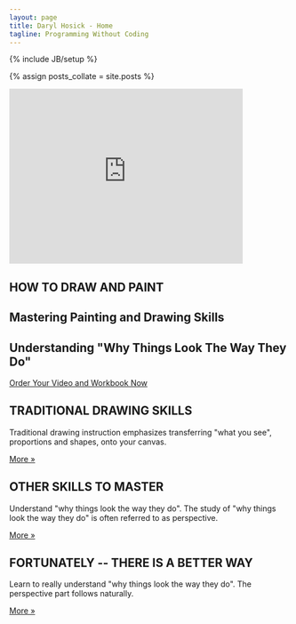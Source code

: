 ```yaml
---
layout: page
title: Daryl Hosick - Home
tagline: Programming Without Coding
---
```

{% include JB/setup %}

{% assign posts_collate = site.posts %}

<div class="featurette cursor-pointer">
<!--   <a class="cursor-pointer" onclick="$('#image-to-show').attr('src','../assets/img/darylhosickMockup1644x1161.png');$('#image-popup').modal({ keyboard: true, show: true, backdrop: true});">
    <img class="featurette-image pull-right popup-image img-polaroid" src="../assets/img/darylhosickMockup524x370.png"></img> 
  </a> -->
  
<!-- <iframe class="featurette-video pull-right" src="http://youtu.be/j_takJnpBls" width="640" height="360" frameborder="0" webkitAllowFullScreen = "webkitAllowFullScreen" mozallowfullscreen = "mozallowfullscreen" allowFullScreen = "allowFullScreen"> </iframe> -->

<iframe class="featurette-video pull-right" width="420" height="315" src="http://www.youtube.com/embed/j_takJnpBls"
        frameborder="0" allowfullscreen="allowfullscreen">  </iframe>

  <h2 class="featurette-heading">HOW TO DRAW AND PAINT</h2>
  <h2 class="featurette-heading muted">Mastering Painting and Drawing Skills</h2>
  <h2 class="featurette-heading muted">Understanding "Why Things Look The Way They Do"</h2>
</div>

<div class="signup-divider pagination-centered">
  <a class="btn btn-large btn-primary" href="https://www.amazon.com/Workbookfor-DVD-Natural-Learn-Perspective/dp/1482503557/">Order Your Video and Workbook Now</a>
</div>

<div class="container">
  <!-- Example row of columns -->
  <div class="row">
    <div class="span4">
      <h2>TRADITIONAL DRAWING SKILLS</h2>
      <p>Traditional drawing instruction emphasizes transferring "what you see", proportions and shapes, onto your canvas.</p>
      <p><a class="btn" href="/traditional.html">More &raquo;</a></p>
    </div>
    <div class="span4">
      <h2>OTHER SKILLS TO MASTER</h2>
      <p>Understand "why things look the way they do". The study of "why things look the way they do" is often referred to as perspective.</p>
      <p><a class="btn" href="/otherskills.html">More &raquo;</a></p>
   </div>
    <div class="span4">
      <h2>FORTUNATELY -- THERE IS A BETTER WAY</h2>
      <p>Learn to really understand "why things look the way they do". The perspective part follows naturally.</p>
      <p><a class="btn" href="/betterway.html">More &raquo;</a></p>
    </div>
  </div>
</div>
